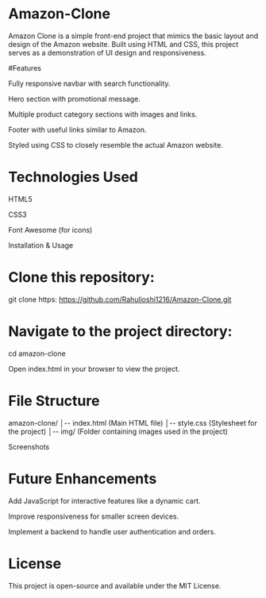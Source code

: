 # Amazon-Clone

Amazon Clone is a simple front-end project that mimics the basic layout and design of the Amazon website. Built using HTML and CSS, this project serves as a demonstration of UI design and responsiveness.

#Features

Fully responsive navbar with search functionality.

Hero section with promotional message.

Multiple product category sections with images and links.

Footer with useful links similar to Amazon.

Styled using CSS to closely resemble the actual Amazon website.

# Technologies Used

HTML5

CSS3

Font Awesome (for icons)

Installation & Usage

# Clone this repository:

git clone https: https://github.com/Rahuljoshi1216/Amazon-Clone.git

# Navigate to the project directory:

cd amazon-clone

Open index.html in your browser to view the project.

# File Structure
amazon-clone/
│-- index.html  (Main HTML file)
│-- style.css   (Stylesheet for the project)
│-- img/        (Folder containing images used in the project)

Screenshots



# Future Enhancements

Add JavaScript for interactive features like a dynamic cart.

Improve responsiveness for smaller screen devices.

Implement a backend to handle user authentication and orders.

# License

This project is open-source and available under the MIT License.
